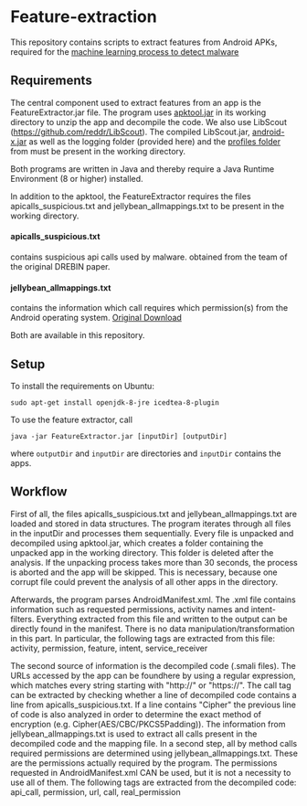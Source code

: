 Feature-extraction
===
This repository contains scripts to extract features from Android APKs, required for the [machine learning process to detect malware](https://github.com/33onethird/malware-test)

Requirements
---
The central component used to extract features from an app is the FeatureExtractor.jar file. 
The program uses [apktool.jar](https://ibotpeaches.github.io/Apktool/) in its working directory to unzip the app and decompile the code. 
We also use LibScout (https://github.com/reddr/LibScout). The compiled LibScout.jar, [android-x.jar](https://github.com/reddr/LibScout/tree/master/lib) as well as the logging folder (provided here) and the [profiles folder](https://github.com/reddr/LibScout-Profiles) from  must be present in the working directory.

Both programs are written in Java and thereby require a Java Runtime Environment (8 or higher) installed. 

In addition to the apktool, the FeatureExtractor requires the files apicalls_suspicious.txt and jellybean_allmappings.txt to be present in 
the working directory. 
#### apicalls_suspicious.txt
contains suspicious api calls used by malware. obtained from the team of the original DREBIN paper.

#### jellybean_allmappings.txt 
contains the information which call requires which permission(s) from the Android operating system.
[Original Download](http://pscout.csl.toronto.edu/data/old/jellybean_allmappings.txt)

Both are available in this repository.

Setup
---
To install the requirements on Ubuntu:

```sudo apt-get install openjdk-8-jre icedtea-8-plugin```

To use the feature extractor, call

```java -jar FeatureExtractor.jar [inputDir] [outputDir]```

where `outputDir` and `inputDir` are directories and `inputDir` contains the apps.

Workflow
---
First of all, the files apicalls_suspicious.txt and jellybean_allmappings.txt are loaded and stored in data structures. The program iterates through all files in the inputDir and processes them sequentially. Every file is unpacked and decompiled using apktool.jar, which creates a folder containing the unpacked app in the working directory. This folder is deleted after the analysis. If the unpacking process takes more than 30 seconds, the process is aborted and the app will be skipped. This is necessary, because one corrupt file could prevent the analysis of all other apps in the directory.

Afterwards, the program parses AndroidManifest.xml. The .xml file contains information such as requested permissions, activity names and intent-filters. Everything extracted from this file and written to the output can be directly found in the manifest. There is no data manipulation/transformation in this part. In particular, the following tags are extracted from this file: activity, permission, feature, intent, service_receiver  



The second source of information is the decompiled code (.smali files). The URLs accessed by the app can be foundhere by using a regular expression, which matches every string starting with "http://" or "https://". The call tag can be extracted by checking whether a line of decompiled code contains a line from apicalls_suspicious.txt. If a line contains "Cipher" the previous line of code is also analyzed in order to determine the exact method of encryption (e.g. Cipher(AES/CBC/PKCS5Padding)). The information from jellybean_allmappings.txt is used to extract all calls present in the decompiled code and the mapping file. In a second step, all by method calls required permissions are determined using jellybean_allmappings.txt. These are the permissions actually required by the program. The permissions requested in AndroidManifest.xml CAN be used, but it is not a necessity to use all of them. The following tags are extracted from the decompiled code: api_call, permission, url, call, real_permission  
